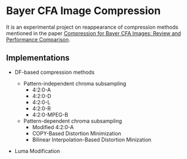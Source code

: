 # Bayer CFA Image Compression

It is an experimental project on reappearance of compression methods mentioned in the paper 
[Compression for Bayer CFA Images: Review and Performance Comparison](https://www.researchgate.net/publication/365087695_Compression_for_Bayer_CFA_Images_Review_and_Performance_Comparison). 

## Implementations

- DF-based compression methods
  - Pattern-independent chroma subsampling
    - 4:2:0-A
    - 4:2:0-D
    - 4:2:0-L
    - 4:2:0-R
    - 4:2:0-MPEG-B
  - Pattern-dependent chroma subsampling
    - Modified 4:2:0-A
    - COPY-Based Distortion Minimization
    - Bilinear Interpolation-Based Distortion Minization

- Luma Modification